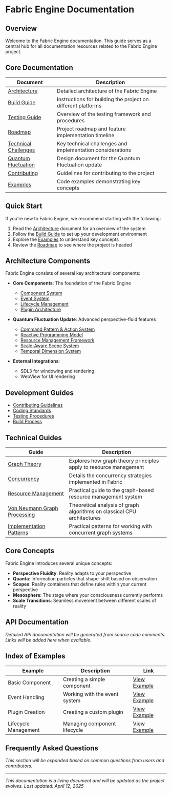 # Fabric Engine Documentation

## Overview

Welcome to the Fabric Engine documentation. This guide serves as a central hub for all documentation resources related to the Fabric Engine project.

## Core Documentation

| Document | Description |
|----------|-------------|
| [Architecture](ARCHITECTURE.md) | Detailed architecture of the Fabric Engine |
| [Build Guide](BUILD.md) | Instructions for building the project on different platforms |
| [Testing Guide](TESTING.md) | Overview of the testing framework and procedures |
| [Roadmap](ROADMAP.md) | Project roadmap and feature implementation timeline |
| [Technical Challenges](TECHNICAL_CHALLENGES.md) | Key technical challenges and implementation considerations |
| [Quantum Fluctuation](QUANTUM_FLUCTUATION.md) | Design document for the Quantum Fluctuation update |
| [Contributing](CONTRIBUTING.md) | Guidelines for contributing to the project |
| [Examples](EXAMPLES.md) | Code examples demonstrating key concepts |

## Quick Start

If you're new to Fabric Engine, we recommend starting with the following:

1. Read the [Architecture](ARCHITECTURE.md) document for an overview of the system
2. Follow the [Build Guide](BUILD.md) to set up your development environment
3. Explore the [Examples](EXAMPLES.md) to understand key concepts
4. Review the [Roadmap](ROADMAP.md) to see where the project is headed

## Architecture Components

Fabric Engine consists of several key architectural components:

- **Core Components**: The foundation of the Fabric Engine
  - [Component System](ARCHITECTURE.md#core-components)
  - [Event System](ARCHITECTURE.md#core-components)
  - [Lifecycle Management](ARCHITECTURE.md#core-components)
  - [Plugin Architecture](ARCHITECTURE.md#core-components)

- **Quantum Fluctuation Update**: Advanced perspective-fluid features
  - [Command Pattern & Action System](QUANTUM_FLUCTUATION.md#1-command-pattern--action-system)
  - [Reactive Programming Model](QUANTUM_FLUCTUATION.md#2-reactive-programming-model)
  - [Resource Management Framework](QUANTUM_FLUCTUATION.md#3-resource-management-framework)
  - [Scale-Aware Scene System](QUANTUM_FLUCTUATION.md#4-spatial-primitives--scene-graph)
  - [Temporal Dimension System](QUANTUM_FLUCTUATION.md#5-temporal-dimension-system)

- **External Integrations**:
  - SDL3 for windowing and rendering
  - WebView for UI rendering

## Development Guides

- [Contributing Guidelines](CONTRIBUTING.md#contribution-guidelines)
- [Coding Standards](CONTRIBUTING.md#coding-standards)
- [Testing Procedures](TESTING.md#testing-philosophy)
- [Build Process](BUILD.md#build-process)

## Technical Guides

| Guide | Description |
|-------|-------------|
| [Graph Theory](guides/GRAPH_THEORY.md) | Explores how graph theory principles apply to resource management |
| [Concurrency](guides/CONCURRENCY.md) | Details the concurrency strategies implemented in Fabric |
| [Resource Management](guides/RESOURCE_MANAGEMENT.md) | Practical guide to the graph-based resource management system |
| [Von Neumann Graph Processing](guides/VON_NEUMANN_GRAPHS.md) | Theoretical analysis of graph algorithms on classical CPU architectures |
| [Implementation Patterns](guides/IMPLEMENTATION_PATTERNS.md) | Practical patterns for working with concurrent graph systems |

## Core Concepts

Fabric Engine introduces several unique concepts:

- **Perspective Fluidity**: Reality adapts to your perspective
- **Quanta**: Information particles that shape-shift based on observation
- **Scopes**: Reality containers that define rules within your current perspective
- **Mesosphere**: The stage where your consciousness currently performs
- **Scale Transitions**: Seamless movement between different scales of reality

## API Documentation

*Detailed API documentation will be generated from source code comments. Links will be added here when available.*

## Index of Examples

| Example | Description | Link |
|---------|-------------|------|
| Basic Component | Creating a simple component | [View Example](EXAMPLES.md#basic-component) |
| Event Handling | Working with the event system | [View Example](EXAMPLES.md#event-handling) |
| Plugin Creation | Creating a custom plugin | [View Example](EXAMPLES.md#plugin-creation) |
| Lifecycle Management | Managing component lifecycle | [View Example](EXAMPLES.md#lifecycle-management) |

## Frequently Asked Questions

*This section will be expanded based on common questions from users and contributors.*

---

*This documentation is a living document and will be updated as the project evolves. Last updated: April 12, 2025*